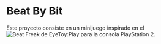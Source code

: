 # Beat By Bit

Este proyecto consiste en un minijuego inspirado en el ![Beat Freak de EyeToy:Play](https://www.youtube.com/watch?v=6FVWAgR6Izc) para la consola PlayStation 2. 
